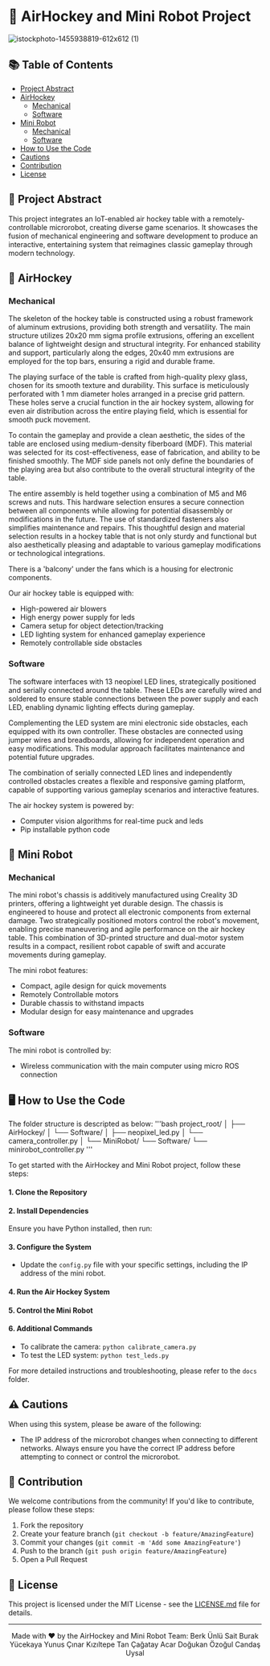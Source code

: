 # 🏒 AirHockey and Mini Robot Project
![istockphoto-1455938819-612x612 (1)](https://github.com/Shauanaa/ME462/assets/44114999/967f291a-d41e-4c4b-b271-bce5b575ca1f)


## 📚 Table of Contents
- [Project Abstract](#project-abstract)
- [AirHockey](#airhockey)
  - [Mechanical](#mechanical)
  - [Software](#software)
- [Mini Robot](#mini-robot)
  - [Mechanical](#mechanical-1)
  - [Software](#software-1)
- [How to Use the Code](#how-to-use-the-code)
- [Cautions](#cautions)
- [Contribution](#contribution)
- [License](#license)



## 🎯 Project Abstract
This project integrates an IoT-enabled air hockey table with a remotely-controllable microrobot, creating diverse game scenarios. It showcases the fusion of mechanical engineering and software development to produce an interactive, entertaining system that reimagines classic gameplay through modern technology.

## 🏒 AirHockey

### Mechanical
The skeleton of the hockey table is constructed using a robust framework of aluminum extrusions, providing both strength and versatility. The main structure utilizes 20x20 mm sigma profile extrusions, offering an excellent balance of lightweight design and structural integrity. For enhanced stability and support, particularly along the edges, 20x40 mm extrusions are employed for the top bars, ensuring a rigid and durable frame.

The playing surface of the table is crafted from high-quality plexy glass, chosen for its smooth texture and durability. This surface is meticulously perforated with 1 mm diameter holes arranged in a precise grid pattern. These holes serve a crucial function in the air hockey system, allowing for even air distribution across the entire playing field, which is essential for smooth puck movement.

To contain the gameplay and provide a clean aesthetic, the sides of the table are enclosed using medium-density fiberboard (MDF). This material was selected for its cost-effectiveness, ease of fabrication, and ability to be finished smoothly. The MDF side panels not only define the boundaries of the playing area but also contribute to the overall structural integrity of the table.

The entire assembly is held together using a combination of M5 and M6 screws and nuts. This hardware selection ensures a secure connection between all components while allowing for potential disassembly or modifications in the future. The use of standardized fasteners also simplifies maintenance and repairs.
This thoughtful design and material selection results in a hockey table that is not only sturdy and functional but also aesthetically pleasing and adaptable to various gameplay modifications or technological integrations.

There is a 'balcony' under the fans which is a housing for electronic components.


Our air hockey table is equipped with:

- High-powered air blowers
- High energy power supply for leds 
- Camera setup for object detection/tracking 
- LED lighting system for enhanced gameplay experience
- Remotely controllable side obstacles 

### Software
The software interfaces with 13 neopixel LED lines, strategically positioned and serially connected around the table. These LEDs are carefully wired and soldered to ensure stable connections between the power supply and each LED, enabling dynamic lighting effects during gameplay.

Complementing the LED system are mini electronic side obstacles, each equipped with its own controller. These obstacles are connected using jumper wires and breadboards, allowing for independent operation and easy modifications. This modular approach facilitates maintenance and potential future upgrades.

The combination of serially connected LED lines and independently controlled obstacles creates a flexible and responsive gaming platform, capable of supporting various gameplay scenarios and interactive features.

The air hockey system is powered by:

- Computer vision algorithms for real-time puck and leds
- Pip installable python code
  

## 🤖 Mini Robot

### Mechanical

The mini robot's chassis is additively manufactured using Creality 3D printers, offering a lightweight yet durable design. The chassis is engineered to house and protect all electronic components from external damage. Two strategically positioned motors control the robot's movement, enabling precise maneuvering and agile performance on the air hockey table. This combination of 3D-printed structure and dual-motor system results in a compact, resilient robot capable of swift and accurate movements during gameplay.

The mini robot features:

- Compact, agile design for quick movements
- Remotely Controllable motors
- Durable chassis to withstand impacts
- Modular design for easy maintenance and upgrades

### Software

The mini robot is controlled by:

- Wireless communication with the main computer using micro ROS connection

## 🖥️ How to Use the Code

The folder structure is descripted as below:
'''bash
project_root/
│
├── AirHockey/
│   └── Software/
│       ├── neopixel_led.py
│       └── camera_controller.py
│
└── MiniRobot/
    └── Software/
        └── minirobot_controller.py
'''


To get started with the AirHockey and Mini Robot project, follow these steps:

#### 1. Clone the Repository
#### 2. Install Dependencies
Ensure you have Python installed, then run:

#### 3. Configure the System
- Update the `config.py` file with your specific settings, including the IP address of the mini robot.

#### 4. Run the Air Hockey System

#### 5. Control the Mini Robot

#### 6. Additional Commands
- To calibrate the camera: `python calibrate_camera.py`
- To test the LED system: `python test_leds.py`

For more detailed instructions and troubleshooting, please refer to the `docs` folder.


## ⚠️ Cautions

When using this system, please be aware of the following:

- The IP address of the microrobot changes when connecting to different networks. Always ensure you have the correct IP address before attempting to connect or control the microrobot.


## 🤝 Contribution

We welcome contributions from the community! If you'd like to contribute, please follow these steps:

1. Fork the repository
2. Create your feature branch (`git checkout -b feature/AmazingFeature`)
3. Commit your changes (`git commit -m 'Add some AmazingFeature'`)
4. Push to the branch (`git push origin feature/AmazingFeature`)
5. Open a Pull Request

## 📄 License

This project is licensed under the MIT License - see the [LICENSE.md](LICENSE.md) file for details.

---

<p align="center">
  Made with ❤️ by the AirHockey and Mini Robot Team:
  Berk Ünlü 
  Sait Burak Yücekaya
  Yunus Çınar Kızıltepe
  Tan Çağatay Acar
  Doğukan Özoğul
  Candaş Uysal
</p>
